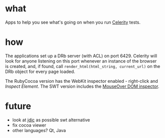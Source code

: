 what
====

Apps to help you see what's going on when you run [Celerity][cel] tests.

how
===

The applications set up a DRb server (with ACL) on port 6429. Celerity will look for anyone listening on this port whenever an instance of the browser is created, and, if found, call `render_html(html_string, current_url)` on the DRb object for every page loaded.

The RubyCocoa version has the WebKit inspector enabled - right-click and _Inspect Element_. The SWT version includes the [MouseOver DOM inspector][modi].

future
======

- look at [jdic](https://jdic.dev.java.net/) as possible swt alternative
- fix cocoa viewer
- other languages? Qt, Java

[cel]: http://celerity.rubyforge.org "Celerity Home Page"
[modi]: http://slayeroffice.com/tools/modi/v2.0/modi_help.html